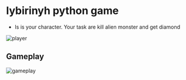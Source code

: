 # lybirinyh python game
* Is is your character. Your task are kill alien monster and get diamond

![player](https://github.com/yuracyx/lybirinyh_python_game/blob/main/alien.png)



## Gameplay 
![gameplay](https://github.com/yuracyx/lybirinyh_python_game/blob/main/image.png)
